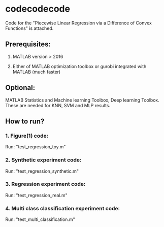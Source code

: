 # codecodecode

Code for the "Piecewise Linear Regression via a Difference of Convex Functions" is attached.

## Prerequisites:
1. MATLAB version > 2016

2. Either of MATLAB optimization toolbox or gurobi integrated with MATLAB (much faster)

## Optional:
MATLAB Statistics and Machine learning Toolbox, Deep learning Toolbox. These are needed for KNN, SVM and MLP results.


## How to run?

### 1. Figure(1) code:
Run: "test_regression_toy.m"

### 2. Synthetic experiment code:
Run:  "test_regression_synthetic.m"

### 3. Regression experiment code:
Run:  "test_regression_real.m"

### 4. Multi class classification experiment code:
Run:  "test_multi_classification.m"

